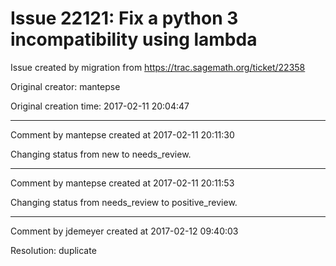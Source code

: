 # Issue 22121: Fix a python 3 incompatibility using lambda

Issue created by migration from https://trac.sagemath.org/ticket/22358

Original creator: mantepse

Original creation time: 2017-02-11 20:04:47




---

Comment by mantepse created at 2017-02-11 20:11:30

Changing status from new to needs_review.


---

Comment by mantepse created at 2017-02-11 20:11:53

Changing status from needs_review to positive_review.


---

Comment by jdemeyer created at 2017-02-12 09:40:03

Resolution: duplicate
